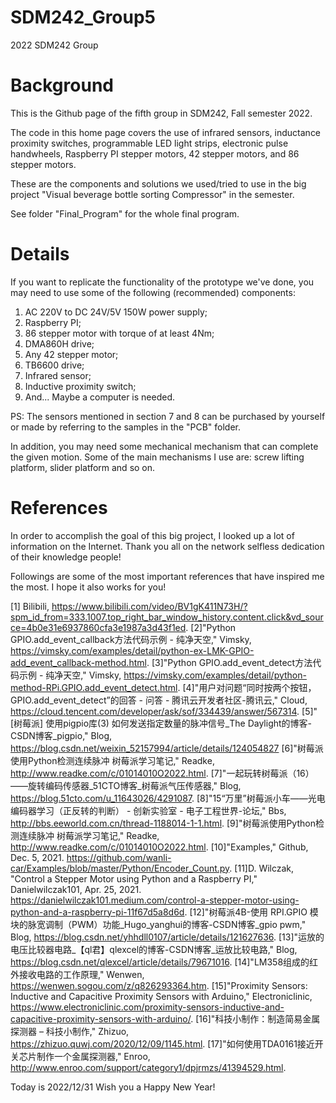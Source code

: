 # SDM242_Group5
2022 SDM242 Group
# Background
This is the Github page of the fifth group in SDM242, Fall semester 2022.

The code in this home page covers the use of infrared sensors, inductance proximity switches, programmable LED light strips, electronic pulse handwheels, Raspberry PI stepper motors, 42 stepper motors, and 86 stepper motors.

These are the components and solutions we used/tried to use in the big project "Visual beverage bottle sorting Compressor" in the semester.

See folder "Final_Program" for the whole final program.

# Details
If you want to replicate the functionality of the prototype we've done, you may need to use some of the following (recommended) components:

1. AC 220V to DC 24V/5V 150W power supply;
2. Raspberry PI;
3. 86 stepper motor with torque of at least 4Nm;
4. DMA860H drive;
5. Any 42 stepper motor;
6. TB6600 drive;
7. Infrared sensor;
8. Inductive proximity switch;
9. And... Maybe a computer is needed.

PS: The sensors mentioned in section 7 and 8 can be purchased by yourself or made by referring to the samples in the "PCB" folder.

In addition, you may need some mechanical mechanism that can complete the given motion. Some of the main mechanisms I use are: screw lifting platform, slider platform and so on.

# References
In order to accomplish the goal of this big project, I looked up a lot of information on the Internet. Thank you all on the network selfless dedication of their knowledge people!

Followings are some of the most important references that have inspired me the most. I hope it also works for you!

[1]  Bilibili, https://www.bilibili.com/video/BV1gK411N73H/?spm_id_from=333.1007.top_right_bar_window_history.content.click&vd_source=4b0e31e6937860cfa3e1987a3d43f1ed.
[2]"Python GPIO.add_event_callback方法代码示例 - 纯净天空,"   Vimsky, https://vimsky.com/examples/detail/python-ex-LMK-GPIO-add_event_callback-method.html.
[3]"Python GPIO.add_event_detect方法代码示例 - 纯净天空,"   Vimsky, https://vimsky.com/examples/detail/python-method-RPi.GPIO.add_event_detect.html.
[4]"用户对问题“同时按两个按钮，GPIO.add_event_detect”的回答 - 问答 - 腾讯云开发者社区-腾讯云,"   Cloud, https://cloud.tencent.com/developer/ask/sof/334439/answer/567314.
[5]"[树莓派] 使用pigpio库(3) 如何发送指定数量的脉冲信号_The Daylight的博客-CSDN博客_pigpio,"   Blog, https://blog.csdn.net/weixin_52157994/article/details/124054827
[6]"树莓派使用Python检测连续脉冲 树莓派学习笔记,"   Readke, http://www.readke.com/c/01014010O2022.html.
[7]"一起玩转树莓派（16）——旋转编码传感器_51CTO博客_树莓派气压传感器,"   Blog, https://blog.51cto.com/u_11643026/4291087.
[8]"15“万里”树莓派小车——光电编码器学习（正反转的判断） - 创新实验室 - 电子工程世界-论坛,"   Bbs, http://bbs.eeworld.com.cn/thread-1188014-1-1.html.
[9]"树莓派使用Python检测连续脉冲 树莓派学习笔记,"   Readke, http://www.readke.com/c/01014010O2022.html.
[10]"Examples,"   Github, Dec. 5, 2021. https://github.com/wanli-car/Examples/blob/master/Python/Encoder_Count.py.
[11]D. Wilczak, "Control a Stepper Motor using Python and a Raspberry PI,"   Danielwilczak101, Apr. 25, 2021. https://danielwilczak101.medium.com/control-a-stepper-motor-using-python-and-a-raspberry-pi-11f67d5a8d6d.
[12]"树莓派4B-使用 RPI.GPIO 模块的脉宽调制（PWM）功能_Hugo_yanghui的博客-CSDN博客_gpio pwm,"   Blog, https://blog.csdn.net/yhhdll0107/article/details/121627636.
[13]"运放的电压比较器电路_【ql君】qlexcel的博客-CSDN博客_运放比较电路,"   Blog, https://blog.csdn.net/qlexcel/article/details/79671016.
[14]"LM358组成的红外接收电路的工作原理,"   Wenwen, https://wenwen.sogou.com/z/q826293364.htm.
[15]"Proximity Sensors: Inductive and Capacitive Proximity Sensors with Arduino,"   Electroniclinic, https://www.electroniclinic.com/proximity-sensors-inductive-and-capacitive-proximity-sensors-with-arduino/.
[16]"科技小制作：制造简易金属探测器 – 科技小制作,"   Zhizuo, https://zhizuo.quwj.com/2020/12/09/1145.html.
[17]"如何使用TDA0161接近开关芯片制作一个金属探测器,"   Enroo, http://www.enroo.com/support/category1/dpjrmzs/41394529.html.

Today is 2022/12/31
Wish you a Happy New Year!
